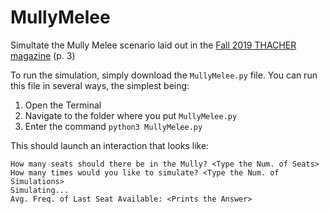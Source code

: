 # MullyMelee
Simultate the Mully Melee scenario laid out in the [Fall 2019 THACHER magazine](https://www.thacher.org/explore/thacher-today/magazine/fall-2019) (p. 3) 

To run the simulation, simply download the `MullyMelee.py` file. You can run this file in several ways, the simplest being:
1) Open the Terminal
2) Navigate to the folder where you put `MullyMelee.py`
3) Enter the command `python3 MullyMelee.py`

This should launch an interaction that looks like:
```
How many seats should there be in the Mully? <Type the Num. of Seats>
How many times would you like to simulate? <Type the Num. of Simulations>
Simulating...
Avg. Freq. of Last Seat Available: <Prints the Answer>
```
